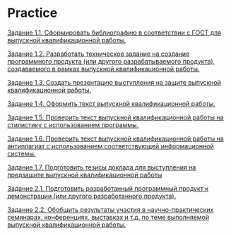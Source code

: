 # Practice

[Задание 1.1. Сформировать библиографию в соответствии с ГОСТ для выпускной квалификационной работы.]()

[Задание 1.2. Разработать техническое задание на создание программного продукта (или другого разрабатываемого продукта), создаваемого в рамках выпускной квалификационной работы.]() 

[Задание 1.3. Создать презентацию выступления на защите выпускной квалификационной работы.]()

[Задание 1.4. Оформить текст выпускной квалификационной работы. ]()

[Задание 1.5. Проверить текст выпускной квалификационной работы на стилистику с использованием программы.]()

[Задание 1.6. Проверить текст выпускной квалификационной работы на антиплагиат с использованием соответствующей информационной системы.]()

[Задание 1.7. Подготовить тезисы доклада для выступления на предзащите выпускной квалификационной работы]()

[Задание 2.1. Подготовить разработанный программный продукт к демонстрации  (или другого разработанного продукта).]()

[Задание 2.2. Обобщить результаты участия в научно-практических семинарах, конференциях, выставках и т.д. по теме выполняемой выпускной квалификационной работы.]()



